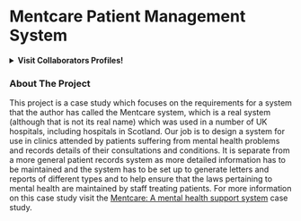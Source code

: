 # Mentcare Patient Management System

<details><summary><strong>Visit Collaborators Profiles!</strong></summary> 
<br>

1. [Logan Lauton](https://github.com/logan-lauton)
2. [Emma Dorn](https://github.com/emmaedorn)

</details>

### About The Project
This project is a case study which focuses on the requirements for a system that the author has called the Mentcare system, which is a real system (although that is not its real name) which was used in a number of UK hospitals, including hospitals in Scotland. Our job is to design a system for use in clinics attended by patients suffering from mental health problems and records details of their consultations and conditions. It is separate from a more general patient records system as more detailed information has to be maintained and the system has to be set up to generate letters and reports of different types and to help ensure that the laws pertaining to mental health are maintained by staff treating patients. For more information on this case study visit the [Mentcare: A mental health support system](https://software-engineering-book.com/case-studies/mentcare/) case study.
